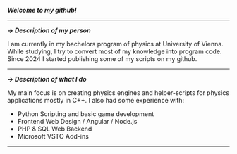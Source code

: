 _**Welcome to my github!**_

___
_**→ Description of my person**_

I am currently in my bachelors program of physics at University of Vienna.
While studying, I try to convert most of my knowledge into program code.
Since 2024 I started publishing some of my scripts on my github.

___
_**→ Description of what I do**_

My main focus is on creating physics engines and helper-scripts for physics applications mostly in C++.
I also had some experience with:
- Python Scripting and basic game development
- Frontend Web Design / Angular / Node.js
- PHP & SQL Web Backend
- Microsoft VSTO Add-ins

___
